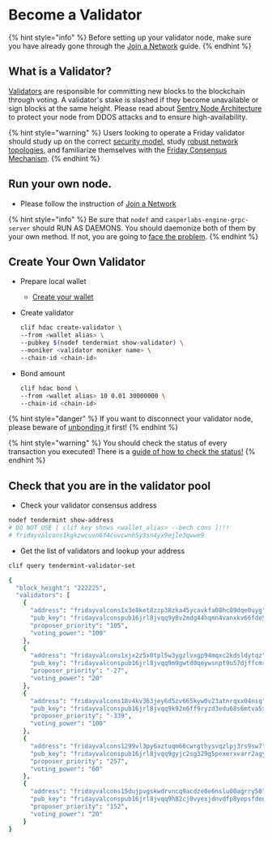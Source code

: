 # Become a Validator

{% hint style="info" %}
Before setting up your validator node, make sure you have already gone through the [Join a Network](../how-to/node-operation/join-a-network.md) guide.
{% endhint %}

## What is a Validator?

[Validators](https://hub.cosmos.network/master/validators/overview.html) are responsible for committing new blocks to the blockchain through voting. A validator's stake is slashed if they become unavailable or sign blocks at the same height. Please read about [Sentry Node Architecture](security.md#sentry-nodes-ddos-protection) to protect your node from DDOS attacks and to ensure high-availability.

{% hint style="warning" %}
Users looking to operate a Friday validator should study up on the correct [security model](security.md), study [robust network topologies](become-a-validator.md), and familiarize themselves with the [Friday Consensus Mechanism](become-a-validator.md).
{% endhint %}

## Run your own node.

* Please follow the instruction of [Join a Network](../how-to/node-operation/join-a-network.md)

{% hint style="info" %}
Be sure that `nodef` and `casperlabs-engine-grpc-server` should RUN AS DAEMONS. You should daemonize both of them by your own method. If not, you are going to [face the problem](../troubleshooting.md#node-dies-with-wrong-apphash-error).
{% endhint %}

## Create Your Own Validator

* Prepare local wallet
  * [Create your wallet](../how-to/node-operation/create-your-wallet.md)
* Create validator

  ```bash
  clif hdac create-validator \
  --from <wallet alias> \
  --pubkey $(nodef tendermint show-validator) \
  --moniker <validator moniker name> \
  --chain-id <chain-id>
  ```

* Bond amount

  ```bash
  clif hdac bond \
  --from <wallet alias> 10 0.01 30000000 \
  --chain-id <chain-id>
  ```

{% hint style="danger" %}
If you want to disconnect your validator node, please beware of [unbonding ](../cli/token.md#unbond-hdac-token)it first!
{% endhint %}

{% hint style="warning" %}
You should check the status of every transaction you executed! There is a [guide of how to check the status!](../how-to/node-operation/play-with-hdac-token.md#check-your-transaction)
{% endhint %}

## Check that you are in the validator pool

* Check your validator consensus address

```bash
nodef tendermint show-address
# DO NOT USE [ clif key shows <wallet_alias> --bech cons ]!!!
# fridayvalcons1kgkzwcuvn6f4cuvcwnh5y3sn4yx9ejle3qwwe9
```

* Get the list of validators and lookup your address

```bash
clif query tendermint-validator-set

{
  "block_height": "222225",
  "validators": [
    {
      "address": "fridayvalcons1x3e8ket8zzp38zka45ycavkfa08hc09dqe0uyg",
      "pub_key": "fridayvalconspub16jrl8jvqq9y8v2mdg44hqmn4vanxkv66fde5yvmsfc6kjnetxfj8v3m289x4g4msg4gkgct4x4s5cm3ntfpxue2eg4g9wvjdgaey653tfayxys2pgexxsjtgv3mkxsmv0phnw3tcxd2hze3kvvcys4tsf5mhgsjv2pyxu5ntffu5yjf3vfhx76nggacyywtzw39ry5zx23f8vs30g9vzkjgnlu7np",
      "proposer_priority": "105",
      "voting_power": "100"
    },
    {
      "address": "fridayvalcons1xjx2z5x0tpl5w3ygzlvxgp94mqxc2kdsldytqz",
      "pub_key": "fridayvalconspub16jrl8jvqq9m9gwtd0qeywsnpt9u57djffcmr2m62xfghz5e5gsmx7s64va5kgwpngauy2nmtfa3nz7jnwe59gc20w4g4semnfgcny5e0derhq523d3u8vstsffykz52dd9arxmj9vch4gkttddfhg3jz9veng56g8qhhjsmd0pknwnmrxycrv7zkfp3yxv23da5yzwpj2y6xy7zkddf5wksmfay65",
      "proposer_priority": "-27",
      "voting_power": "20"
    },
    {
      "address": "fridayvalcons18v4kv363jey6d5zv665kyw0v23atnrqxx04nsq",
      "pub_key": "fridayvalconspub16jrl8jvqq9k92n6ff9ryzd3edu68s6mtva5x2vtkv95hyc6hw96j7vnf9dehyn6rdfd9qum52324w2m22dg9vuze2ah5xn28f9zhvkrf2ephx52tddar2djsvymkx5n8ffp9zkjxxf9zkdm2vfuk6ezvxdgxv635gvm95wtt29t5catx0qhkx4txgvcy2wzt9akkksnpddj457ph2yhkkkswcz7aa",
      "proposer_priority": "-339",
      "voting_power": "100"
    },
    {
      "address": "fridayvalcons1299vl3py6aztuqm66cwrgthysvqzlpj3rs9sw7",
      "pub_key": "fridayvalconspub16jrl8jvqq9gyjc2sg329g5pexerxvarr2agyjsjrd3f9w4352p5yut6ntpxxk5mr9v68x430w35xxunc2az56ej2w4nx65rp25hhwerffeyzks250yckj728tpn456zg2pshxvzexdx9zk239dy8vujxg4dz7m2y2emyzdf529456vjrd3yyx7nrd455s3t2x9ykckn2d4rycm2pty68j3qrn7m4s",
      "proposer_priority": "257",
      "voting_power": "60"
    },
    {
      "address": "fridayvalcons15dujpvgskwdrvncq9acdze0e6nslu00agrry50",
      "pub_key": "fridayvalconspub16jrl8jvqq9h82cj0vyexjdnvdfp8yepsfden2jj2f3chguzx9vuy5ancxyh5vaztdftrv3mzdse4y32yf9p52nmk2359get6de6jkvr0we4xka6s9auxkurkxa89j66tverrqdtzd4e5j4net9qhs3zh0ychvvtdge6rx4nnxy44g3tstpj5cun2tfghsn2sxa5xk4e523v923t9wffjkjqr6f2td",
      "proposer_priority": "152",
      "voting_power": "20"
    }
}
```

